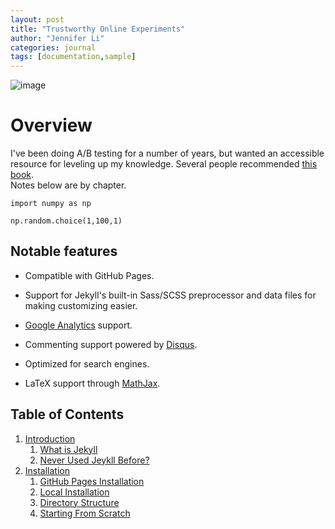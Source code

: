 ```yaml
---
layout: post
title: "Trustworthy Online Experiments"
author: "Jennifer Li"
categories: journal
tags: [documentation,sample]
---
```

![image](https://user-images.githubusercontent.com/5098864/86055882-84586600-ba2a-11ea-8a6f-c7320cf3844f.png)

# Overview

I've been doing A/B testing for a number of years, but wanted an accessible resource for leveling up my knowledge.  Several people recommended [this book](https://www.google.com/books/edition/Trustworthy_Online_Controlled_Experiment/TFjPDwAAQBAJ?hl=en&gbpv=1&printsec=frontcover).  
Notes below are by chapter.


```
import numpy as np

np.random.choice(1,100,1)
```

## Notable features

* Compatible with GitHub Pages.

* Support for Jekyll's built-in Sass/SCSS preprocessor and data files for making customizing easier.

* [Google Analytics](https://www.google.com/analytics/) support.

* Commenting support powered by [Disqus](https://disqus.com/).

* Optimized for search engines.

* LaTeX support through [MathJax](https://www.mathjax.org/).

## Table of Contents

1. [Introduction](#introduction)
   1. [What is Jekyll](#what-is-jekyll)
   2. [Never Used Jeykll Before?](#never-used-jekyll-before)
2. [Installation](#installation)
   1. [GitHub Pages Installation](#github-pages-installation)
   2. [Local Installation](#local-installation)
   3. [Directory Structure](#directory-structure)
   4. [Starting From Scratch](#starting-from-scratch)
